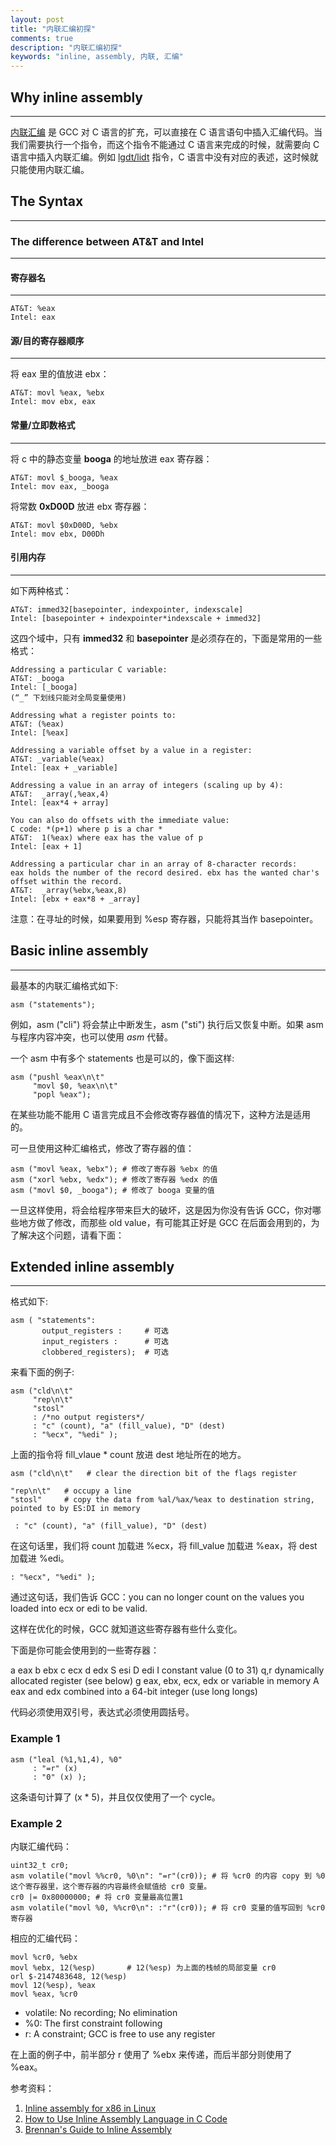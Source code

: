 ```yaml
---
layout: post
title: "内联汇编初探"
comments: true
description: "内联汇编初探"
keywords: "inline, assembly, 内联, 汇编"
---
```


## Why inline assembly

___

[内联汇编](https://zh.wikipedia.org/wiki/%E5%86%85%E8%81%94%E6%B1%87%E7%BC%96) 是 GCC 对 C 语言的扩充，可以直接在 C 语言语句中插入汇编代码。当我们需要执行一个指令，而这个指令不能通过 C 语言来完成的时候，就需要向 C 语言中插入内联汇编。例如 [lgdt/lidt](https://pdos.csail.mit.edu/6.828/2005/readings/i386/LGDT.htm) 指令，C 语言中没有对应的表述，这时候就只能使用内联汇编。

## The Syntax

___

### The difference between AT&T and Intel

___

#### 寄存器名

___

```
AT&T: %eax
Intel: eax
```

#### 源/目的寄存器顺序

___

将 eax 里的值放进 ebx：

```
AT&T: movl %eax, %ebx
Intel: mov ebx, eax
```

#### 常量/立即数格式

___

将 c 中的静态变量 **booga** 的地址放进 eax 寄存器：

```
AT&T: movl $_booga, %eax
Intel: mov eax, _booga
```

将常数 **0xD00D** 放进 ebx 寄存器：

```
AT&T: movl $0xD00D, %ebx
Intel: mov ebx, D00Dh
```

#### 引用内存

___

如下两种格式：

```
AT&T: immed32[basepointer, indexpointer, indexscale]
Intel: [basepointer + indexpointer*indexscale + immed32]
```

这四个域中，只有 **immed32** 和 **basepointer** 是必须存在的，下面是常用的一些格式：

```
Addressing a particular C variable:
AT&T: _booga
Intel: [_booga]
(“_” 下划线只能对全局变量使用)
```

```
Addressing what a register points to:
AT&T: (%eax)
Intel: [%eax]
```

```
Addressing a variable offset by a value in a register:
AT&T: _variable(%eax)
Intel: [eax + _variable]
```

```
Addressing a value in an array of integers (scaling up by 4):
AT&T:  _array(,%eax,4)
Intel: [eax*4 + array]
```

```
You can also do offsets with the immediate value:
C code: *(p+1) where p is a char *
AT&T:  1(%eax) where eax has the value of p
Intel: [eax + 1]
```

```
Addressing a particular char in an array of 8-character records:
eax holds the number of the record desired. ebx has the wanted char's offset within the record.
AT&T:  _array(%ebx,%eax,8)
Intel: [ebx + eax*8 + _array]
```

注意：在寻址的时候，如果要用到 %esp 寄存器，只能将其当作 basepointer。
 
## Basic inline assembly

___

最基本的内联汇编格式如下:

```
asm ("statements");
```

例如，asm ("cli") 将会禁止中断发生，asm ("sti") 执行后又恢复中断。如果 asm 与程序内容冲突，也可以使用 _asm_ 代替。

一个 asm 中有多个 statements 也是可以的，像下面这样:

```
asm ("pushl %eax\n\t"
     "movl $0, %eax\n\t"
     "popl %eax");
```

在某些功能不能用 C 语言完成且不会修改寄存器值的情况下，这种方法是适用的。

可一旦使用这种汇编格式，修改了寄存器的值：

```
asm ("movl %eax, %ebx"); # 修改了寄存器 %ebx 的值
asm ("xorl %ebx, %edx"); # 修改了寄存器 %edx 的值
asm ("movl $0, _booga"); # 修改了 booga 变量的值
```

一旦这样使用，将会给程序带来巨大的破坏，这是因为你没有告诉 GCC，你对哪些地方做了修改，而那些 old value，有可能其正好是 GCC 在后面会用到的，为了解决这个问题，请看下面：

## Extended inline assembly

___

格式如下:

```
asm ( "statements": 
       output_registers :     # 可选 
       input_registers :      # 可选
       clobbered_registers);  # 可选
```

来看下面的例子:

```
asm ("cld\n\t"
     "rep\n\t"
     "stosl"
     : /*no output registers*/
     : "c" (count), "a" (fill_value), "D" (dest)
     : "%ecx", "%edi" );
```

上面的指令将 fill_vlaue * count 放进 dest 地址所在的地方。

```
asm ("cld\n\t"   # clear the direction bit of the flags register
```

```
"rep\n\t"   # occupy a line
"stosl"     # copy the data from %al/%ax/%eax to destination string, pointed to by ES:DI in memory
```

```
 : "c" (count), "a" (fill_value), "D" (dest)
```

在这句话里，我们将 count 加载进 %ecx，将 fill_value 加载进 %eax，将 dest 加载进 %edi。

```
: "%ecx", "%edi" );
```

通过这句话，我们告诉 GCC：you can no longer count on the values you loaded into ecx or edi to be valid.

这样在优化的时候，GCC 就知道这些寄存器有些什么变化。

下面是你可能会使用到的一些寄存器：

a        eax
b        ebx
c        ecx
d        edx
S        esi
D        edi
I        constant value (0 to 31)
q,r      dynamically allocated register (see below)
g        eax, ebx, ecx, edx or variable in memory
A        eax and edx combined into a 64-bit integer (use long longs)

代码必须使用双引号，表达式必须使用圆括号。

### Example 1

```
asm ("leal (%1,%1,4), %0"
     : "=r" (x)
     : "0" (x) );
```

这条语句计算了 (x * 5)，并且仅仅使用了一个 cycle。

### Example 2

内联汇编代码：

```
uint32_t cr0;
asm volatile("movl %%cr0, %0\n": "=r"(cr0)); # 将 %cr0 的内容 copy 到 %0 这个寄存器里，这个寄存器的内容最终会赋值给 cr0 变量。
cr0 |= 0x80000000; # 将 cr0 变量最高位置1
asm volatile("movl %0, %%cr0\n": :"r"(cr0)); # 将 cr0 变量的值写回到 %cr0 寄存器
```

相应的汇编代码：

```
movl %cr0, %ebx
movl %ebx, 12(%esp)       # 12(%esp) 为上面的栈帧的局部变量 cr0
orl $-2147483648, 12(%esp)
movl 12(%esp), %eax
movl %eax, %cr0
```

- volatile: No recording; No elimination
- %0: The first constraint following
- r: A constraint; GCC is free to use any register

在上面的例子中，前半部分 r 使用了 %ebx 来传递，而后半部分则使用了 %eax。

参考资料：

1. [Inline assembly for x86 in Linux](https://www.ibm.com/developerworks/library/l-ia/index.html)
2. [How to Use Inline Assembly Language in C Code](https://gcc.gnu.org/onlinedocs/gcc-7.4.0/gcc/Using-Assembly-Language-with-C.html#Using-Assembly-Language-with-C)
3. [Brennan's Guide to Inline Assembly](http://www.delorie.com/djgpp/doc/brennan/brennan_att_inline_djgpp.html)